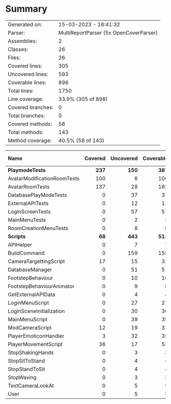 ﻿# Summary
|||
|:---|:---|
| Generated on: | 15-03-2023 - 18:41:32 |
| Parser: | MultiReportParser (5x OpenCoverParser) |
| Assemblies: | 2 |
| Classes: | 26 |
| Files: | 26 |
| Covered lines: | 305 |
| Uncovered lines: | 593 |
| Coverable lines: | 898 |
| Total lines: | 1750 |
| Line coverage: | 33.9% (305 of 898) |
| Covered branches: | 0 |
| Total branches: | 0 |
| Covered methods: | 58 |
| Total methods: | 143 |
| Method coverage: | 40.5% (58 of 143) |

|**Name**|**Covered**|**Uncovered**|**Coverable**|**Total**|**Line coverage**|**Covered**|**Total**|**Branch coverage**|**Covered**|**Total**|**Method coverage**|
|:---|---:|---:|---:|---:|---:|---:|---:|---:|---:|---:|---:|
|**PlaymodeTests**|**237**|**150**|**387**|**753**|**61.2%**|**0**|**0**|****|**48**|**70**|**68.5%**|
|AvatarModificationRoomTests|100|6|106|148|94.3%|0|0||29|29|100%|
|AvatarRoomTests|137|28|165|259|83%|0|0||19|22|86.3%|
|DatabasePlayModeTests|0|37|37|79|0%|0|0||0|4|0%|
|ExternalAPITests|0|12|12|27|0%|0|0||0|2|0%|
|LoginScreenTests|0|57|57|204|0%|0|0||0|10|0%|
|MainMenuTests|0|2|2|13|0%|0|0||0|1|0%|
|RoomCreationMenuTests|0|8|8|23|0%|0|0||0|2|0%|
|**Scripts**|**68**|**443**|**511**|**997**|**13.3%**|**0**|**0**|****|**10**|**73**|**13.6%**|
|APIHelper|0|7|7|19|0%|0|0||0|1|0%|
|BuildCommand|0|159|159|262|0%|0|0||0|14|0%|
|CameraTargettingScript|17|15|32|68|53.1%|0|0||3|4|75%|
|DatabaseManager|0|51|51|103|0%|0|0||0|12|0%|
|FootstepBehaviour|0|10|10|27|0%|0|0||0|2|0%|
|FootstepBehaviourAnimator|0|9|9|21|0%|0|0||0|2|0%|
|GetExternalAPIData|0|4|4|16|0%|0|0||0|1|0%|
|LoginMenuScript|0|27|27|48|0%|0|0||0|4|0%|
|LoginSceneInitialization|0|30|30|70|0%|0|0||0|1|0%|
|MainMenuScript|0|39|39|77|0%|0|0||0|11|0%|
|ModCameraScript|12|19|31|51|38.7%|0|0||3|3|100%|
|PlayerEmoticonHandler|3|32|35|59|8.5%|0|0||1|9|11.1%|
|PlayerMovementScript|36|17|53|99|67.9%|0|0||3|3|100%|
|StopShakingHands|0|3|3|11|0%|0|0||0|1|0%|
|StopSitToStand|0|4|4|14|0%|0|0||0|1|0%|
|StopStandToSit|0|4|4|14|0%|0|0||0|1|0%|
|StopWaving|0|3|3|11|0%|0|0||0|1|0%|
|TextCameraLookAt|0|5|5|16|0%|0|0||0|1|0%|
|User|0|5|5|11|0%|0|0||0|1|0%|
